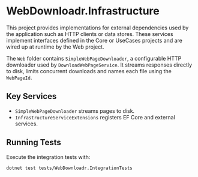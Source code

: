 # WebDownloadr.Infrastructure

This project provides implementations for external dependencies used by the application such as HTTP clients or data stores. These services
implement interfaces defined in the Core or UseCases projects and are wired up at runtime by the Web project.

The `Web` folder contains `SimpleWebPageDownloader`, a configurable HTTP downloader used by `DownloadWebPageService`. It streams responses
directly to disk, limits concurrent downloads and names each file using the `WebPageId`.

## Key Services

- `SimpleWebPageDownloader` streams pages to disk.
- `InfrastructureServiceExtensions` registers EF Core and external services.

## Running Tests

Execute the integration tests with:

```bash
dotnet test tests/WebDownloadr.IntegrationTests
```
